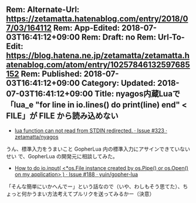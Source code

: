 Rem: Alternate-Url: https://zetamatta.hatenablog.com/entry/2018/07/03/164112
Rem: App-Edited: 2018-07-03T16:41:12+09:00
Rem: Draft: no
Rem: Url-To-Edit: https://blog.hatena.ne.jp/zetamatta/zetamatta.hatenablog.com/atom/entry/10257846132597685152
Rem: Published: 2018-07-03T16:41:12+09:00
Category:
Updated: 2018-07-03T16:41:12+09:00
Title: nyagos内蔵Luaで「lua_e "for line in io.lines() do print(line) end" < FILE」が FILE から読み込めない
---
* [lua function can not read from STDIN redirected. · Issue #323 · zetamatta/nyagos](https://github.com/zetamatta/nyagos/issues/323)

うん、標準入力をうまいこと GopherLua 内の標準入力にアサインできていないせい
で、GopherLua の開発元に相談してみた。

* [How to do io.input( <*os.File instance created by os.Pipe() or os.Open() on my application> ) · Issue #188 · yuin/gopher-lua](https://github.com/yuin/gopher-lua/issues/188)

「そんな簡単にいかへんでー」という話なので（いや、わしもそう思てた）、ちょっと何かうまい方法考えてプルリクを送ってみるかー（決意）